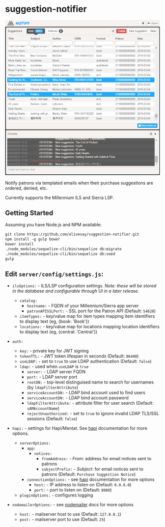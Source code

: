 # suggestion-notifier

![Notifier Screenshot](docs/images/screenshot1.png)

Notify patrons via templated emails when their purchase suggestions are ordered, denied, etc.

Currently supports the Millennium ILS and Sierra LSP.

## Getting Started

Assuming you have Node.js and NPM available:
```
git clone https://github.com/alivesay/suggestion-notifier.git
npm install -g gulp bower
bower install
./node_modules/sequelize-cli/bin/sequelize db:migrate
./node_modules/sequelize-cli/bin/sequelize db:seed
gulp
```

## Edit `server/config/settings.js`:

* `ilsOptions:` - ILS/LSP configuration settings.  *Note: these will be stored in the database and configurable through UI in a later release.*
    * `catalog:`
        * `hostname:` - FQDN of your Millennium/Sierra app server
        * `patronAPISSLPort:` - SSL port for the Patron API (Default: `54620`)
    * `itemTypes:` - key/value map for item types mapping item identifiers to display text (eg, {book: 'Book'})
    * `locations:` - key/value map for locations mapping location identifiers to display text (eg, {central: 'Central'})
* `auth:`
    * `key:` - private key for JWT signing
    * `tokenTTL:` - JWT token lifespan in seconds (Default: `86400`)
    * `useLDAP:` - set to `true` to use LDAP authentication  (Default: `false`)
    * `ldap:` - used when `useLDAP` is `true`
        * `server:` - LDAP server FQDN
        * `port:` - LDAP server port
        * `rootDN:` - top-level distinguised name to search for usernames (by `ldapFilterAttribute`)
        * `serviceAccountDN:` - LDAP bind account used to find users
        * `serviceAccountDN:` - LDAP bind account password
        * `ldapFilterAttribute:` - attribute filter for user search (Default: `sAMAccountName`)
        * `rejectUnauthorized:` - set to `true` to ignore invalid LDAP TLS/SSL sessions (Default: `false`)

* `hapi:` - settings for Hapi/Mentat. See [hapi](https://github.com/hapijs/hapi) documentation for more options.
    *  `serverOptions:`
        *  `app:`
            *  `notices:`
                *  `fromAddress:` - *From:* address for email notices sent to patrons
                *  `subjectPrefix:` - *Subject:* for email notices sent to patrons (Default: `Purchase Suggestion Notice`)
        *   `connectionOptions:` - see [hapi](https://github.com/hapijs/hapi) documentation for more options
            * `host:` - IP address to listen on (Default: `0.0.0.0`)
            * `port:` - port to listen on (Default: `8080`)
    * `pluginOptions:` - configures logging
* `nodemailerOptions:` - see [nodemailer](https://github.com/nodemailer/nodemailer) docs for more options
    * `host:` - mailserver host to use (Default: `127.0.0.1`)
    * `post:` - mailserver port to use (Default: `25`)
